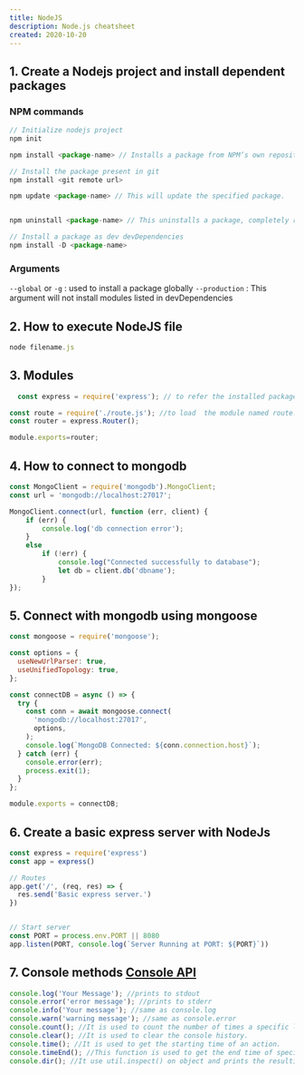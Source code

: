 ```yaml
---
title: NodeJS
description: Node.js cheatsheet
created: 2020-10-20
---
```


## 1. Create a Nodejs project and install dependent packages
### NPM commands
```javascript
// Initialize nodejs project
npm init

npm install <package-name> // Installs a package from NPM’s own repository.

// Install the package present in git
npm install <git remote url>

npm update <package-name> // This will update the specified package.


npm uninstall <package-name> // This uninstalls a package, completely removing everything npm installed on its behalf also removes the package from the dependencies, devDependencies, optionalDependencies, and peerDependencies objects in your package.json.

// Install a package as dev devDependencies
npm install -D <package-name>
```

### Arguments

`--global` or `-g` : used to install a package globally
`--production` : This argument will not install modules listed in devDependencies


## 2.  How to execute NodeJS file

```javascript
node filename.js
```

## 3. Modules

```javascript
  const express = require('express'); // to refer the installed package

const route = require('./route.js'); //to load  the module named route.js
const router = express.Router();

module.exports=router;
```

## 4. How to connect to mongodb

```javascript
const MongoClient = require('mongodb').MongoClient;
const url = 'mongodb://localhost:27017';

MongoClient.connect(url, function (err, client) {
    if (err) {
        console.log('db connection error');
    }
    else
        if (!err) {
            console.log("Connected successfully to database");
            let db = client.db('dbname');
        }
});
```

## 5. Connect with mongodb using mongoose

```javascript
const mongoose = require('mongoose');

const options = {
  useNewUrlParser: true,
  useUnifiedTopology: true,
};

const connectDB = async () => {
  try {
    const conn = await mongoose.connect(
      'mongodb://localhost:27017',
      options,
    );
    console.log(`MongoDB Connected: ${conn.connection.host}`);
  } catch (err) {
    console.error(err);
    process.exit(1);
  }
};

module.exports = connectDB;
```

## 6. Create a basic express server with NodeJs

```javascript
const express = require('express')
const app = express()

// Routes
app.get('/', (req, res) => {
  res.send('Basic express server.')
})


// Start server
const PORT = process.env.PORT || 8080
app.listen(PORT, console.log(`Server Running at PORT: ${PORT}`))

```

## 7. Console methods [Console API](https://developer.mozilla.org/en-US/docs/Web/API/Console_API)

```javascript
console.log('Your Message'); //prints to stdout
console.error('error message'); //prints to stderr
console.info('Your message'); //same as console.log
console.warn('warning message'); //same as console.error
console.count(); //It is used to count the number of times a specific label has been called.
console.clear(); //It is used to clear the console history.
console.time(); //It is used to get the starting time of an action.
console.timeEnd(); //This function is used to get the end time of specific action.
console.dir(); //It use util.inspect() on object and prints the resulting string to stdout.
```
